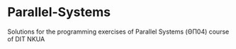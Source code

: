 # Parallel-Systems
Solutions for the programming exercises of Parallel Systems (ΘΠ04) course of DIT NKUA
